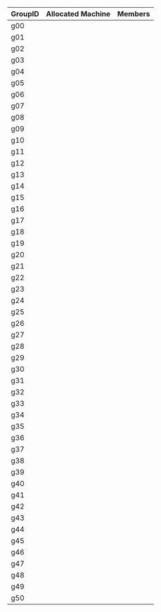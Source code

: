 | GroupID | Allocated Machine             | Members |
|---------|-------------------------------|---------|
| g00     |               |         |
| g01     |               |         |
| g02     |               |         |
| g03     |               |         |
| g04     |               |         |
| g05     |               |         |
| g06     |               |         |
| g07     |               |         |
| g08     |               |         |
| g09     |               |         |
| g10     |               |         |
| g11     |               |         |
| g12     |               |         |
| g13     |               |         |
| g14     |               |         |
| g15     |               |         |
| g16     |               |         |
| g17     |               |         |
| g18     |               |         |
| g19     |               |         |
| g20     |               |         |
| g21     |               |         |
| g22     |               |         |
| g23     |               |         |
| g24     |               |         |
| g25     |               |         |
| g26     |               |         |
| g27     |               |         |
| g28     |               |         |
| g29     |               |         |
| g30     |               |         |
| g31     |               |         |
| g32     |               |         |
| g33     |               |         |
| g34     |               |         |
| g35     |               |         |
| g36     |               |         |
| g37     |               |         |
| g38     |               |         |
| g39     |               |         |
| g40     |               |         |
| g41     |               |         |
| g42     |               |         |
| g43     |               |         |
| g44     |               |         |
| g45     |               |         |
| g46     |               |         |
| g47     |               |         |
| g48     |               |         |
| g49     |               |         |
| g50     |                               |         |
